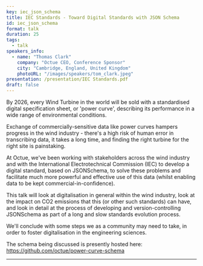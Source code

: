 ```yaml
---
key: iec_json_schema
title: IEC Standards - Toward Digital Standards with JSON Schema 
id: iec_json_schema
format: talk
duration: 25
tags:
  - talk
speakers_info:
  - name: "Thomas Clark"
    company: "Octue CEO, Conference Sponsor"
    city: "Cambridge, England, United Kingdom"
    photoURL: "/images/speakers/tom_clark.jpeg"
presentation: /presentation/IEC Standards.pdf
draft: false
---
```


By 2026, every Wind Turbine in the world will be sold with a standardised digital specification sheet, or 'power curve', describing its performance in a wide range of environmental conditions.

Exchange of commercially-sensitive data like power curves hampers progress in the wind industry - there's a high risk of human error in transcribing data, it takes a long time, and finding the right turbine for the right site is painstaking.

At Octue, we've been working with stakeholders across the wind industry and with the International Electrotechnical Commission (IEC) to develop a digital standard, based on JSONSchema, to solve these problems and facilitate much more powerful and effective use of this data (whilst enabling data to be kept commercial-in-confidence).

This talk will look at digitalisation in general within the wind industry, look at the impact on CO2 emissions that this (or other such standards) can have, and look in detail at the process of developing and version-controlling JSONSchema as part of a long and slow standards evolution process.

We'll conclude with some steps we as a community may need to take, in order to foster digitalisation in the engineering sciences.

The schema being discussed is presently hosted here:
https://github.com/octue/power-curve-schema

---
